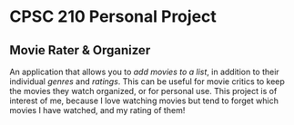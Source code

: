 # CPSC 210 Personal Project

## Movie Rater & Organizer

An application that allows you to *add movies to a list*, in addition to their individual *genres* and *ratings*. 
This can be useful for movie critics to keep the movies they watch organized, or for personal use. 
This project is of interest of me, because I love watching movies but tend to forget which movies I have watched, 
and my rating of them!